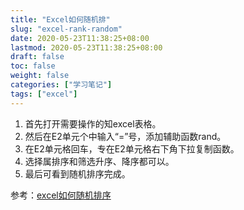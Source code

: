 ```yaml
---
title: "Excel如何随机排"
slug: "excel-rank-random"
date: 2020-05-23T11:38:25+08:00
lastmod: 2020-05-23T11:38:25+08:00
draft: false
toc: false
weight: false
categories: ["学习笔记"]
tags: ["excel"]
---
```


1. 首先打开需要操作的知excel表格。
2. 然后在E2单元个中输入“=”号，添加辅助函数rand。
3. 在E2单元格回车，专在E2单元格右下角下拉复制函数。
4. 选择属排序和筛选升序、降序都可以。
5. 最后可看到随机排序完成。

参考：[excel如何随机排序](https://zhidao.baidu.com/question/814731344583893012.html)



